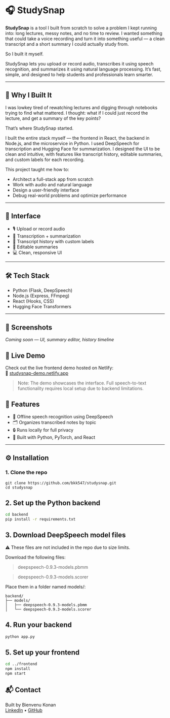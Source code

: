 # 🎧 StudySnap

**StudySnap** is a tool I built from scratch to solve a problem I kept running into: long lectures, messy notes, and no time to review. I wanted something that could take a voice recording and turn it into something useful — a clean transcript and a short summary I could actually study from.

So I built it myself.

StudySnap lets you upload or record audio, transcribes it using speech recognition, and summarizes it using natural language processing. It’s fast, simple, and designed to help students and professionals learn smarter.

---

## 🧠 Why I Built It

I was lowkey tired of rewatching lectures and digging through notebooks trying to find what mattered. I thought: what if I could just record the lecture, and get a summary of the key points?

That’s where StudySnap started.

I built the entire stack myself — the frontend in React, the backend in Node.js, and the microservice in Python. I used DeepSpeech for transcription and Hugging Face for summarization. I designed the UI to be clean and intuitive, with features like transcript history, editable summaries, and custom labels for each recording.

This project taught me how to:
- Architect a full-stack app from scratch
- Work with audio and natural language
- Design a user-friendly interface
- Debug real-world problems and optimize performance

---

## 🚀 Interface
- 🎙️ Upload or record audio
- 🧠 Transcription + summarization
- 📁 Transcript history with custom labels
- 📝 Editable summaries
- 💻 Clean, responsive UI

---

## 🛠️ Tech Stack
- Python (Flask, DeepSpeech)
- Node.js (Express, FFmpeg)
- React (Hooks, CSS)
- Hugging Face Transformers

---

## 📸 Screenshots
*Coming soon — UI, summary editor, history timeline*

## 🚀 Live Demo
Check out the live frontend demo hosted on Netlify:  
🔗 [studysnap-demo.netlify.app](https://studysnap-demo.netlify.app)

> Note: The demo showcases the interface. Full speech-to-text functionality requires local setup due to backend limitations.

## 🧠 Features

- 🎤 Offline speech recognition using DeepSpeech
- 🗂️ Organizes transcribed notes by topic
- 🔒 Runs locally for full privacy
- 🧪 Built with Python, PyTorch, and React

---

## ⚙️ Installation

### 1. Clone the repo

```git bash
git clone https://github.com/bkk547/studysnap.git
cd studysnap
```
## 2. Set up the Python backend

```bash
cd backend
pip install -r requirements.txt

```
## 3. Download DeepSpeech model files
⚠️ These files are not included in the repo due to size limits.

Download the following files:

> deepspeech-0.9.3-models.pbmm

> deepspeech-0.9.3-models.scorer

Place them in a folder named models/:
```
backend/
├── models/
│   ├── deepspeech-0.9.3-models.pbmm
│   └── deepspeech-0.9.3-models.scorer

```
## 4. Run your backend

```bash
python app.py

```
## 5. Set up your frontend

```bash
cd ../frontend
npm install
npm start
```
## 📬 Contact
Built by Bienvenu Konan  
[LinkedIn](https://www.linkedin.com/public-profile/settings?trk=d_flagship3_profile_self_view_public_profile) • [GitHub](https://github.com/bkk547)

